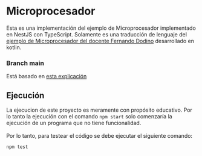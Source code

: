 # Microprocesador

Esta es una implementación del ejemplo de Microprocesador implementado en NestJS con TypeScript.
Solamente es una traducción de lenguaje del [ejemplo de Microprocesador del docente Fernando Dodino](https://github.com/uqbar-project/eg-microprocesador-kotlin/tree/creacionales) desarrollado en kotlin.

### Branch main
Está basado en [esta explicación](https://docs.google.com/document/d/1ILsxAvgZwPD4sTtB-rBq7wfJZf22e9G6qpllglAbT2g/edit)

## Ejecución
La ejecucion de este proyecto es meramente con propósito educativo. Por lo tanto la ejecución con el comando `npm start` solo comenzaría la ejecución de un programa que no tiene funcionalidad.<br><br>
Por lo tanto, para testear el código se debe ejecutar el siguiente comando:
```
npm test
```
